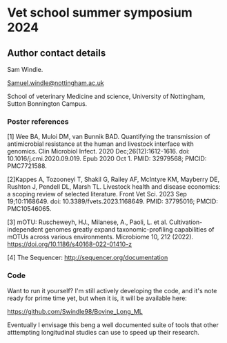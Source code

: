 # Vet school summer symposium 2024

## Author contact details



Sam Windle.

[Samuel.windle@nottingham.ac.uk](mailto:Samuel.windle@nottingham.ac.uk)

School of veterinary Medicine and science, University of Nottingham, Sutton Bonnington Campus.

### Poster references



[1] Wee BA, Muloi DM, van Bunnik BAD. Quantifying the transmission of  antimicrobial resistance at the human and livestock interface with  genomics. Clin Microbiol Infect. 2020 Dec;26(12):1612-1616. doi:  10.1016/j.cmi.2020.09.019. Epub 2020 Oct 1. PMID: 32979568; PMCID:  PMC7721588.

[2]Kappes A, Tozooneyi T, Shakil G, Railey AF, McIntyre  KM, Mayberry DE, Rushton J, Pendell DL, Marsh TL. Livestock health and  disease economics: a scoping review of selected literature. Front Vet  Sci. 2023 Sep 19;10:1168649. doi: 10.3389/fvets.2023.1168649. PMID:  37795016; PMCID: PMC10546065.

[3] mOTU: Ruscheweyh, HJ., Milanese, A., Paoli, L. et al.  Cultivation-independent genomes greatly expand taxonomic-profiling  capabilities of mOTUs across various environments. Microbiome 10, 212  (2022). https://doi.org/10.1186/s40168-022-01410-z

[4] The Sequencer: http://sequencer.org/documentation

### Code



Want to run it yourself? I'm still actively developing the code, and it's  note ready for prime time yet, but when it is, it will be available  here:

https://github.com/Swindle98/Bovine_Long_ML

Eventually I envisage this beng a well documented suite of tools that other atttempting longitudinal studies can use to speed up  their research.
